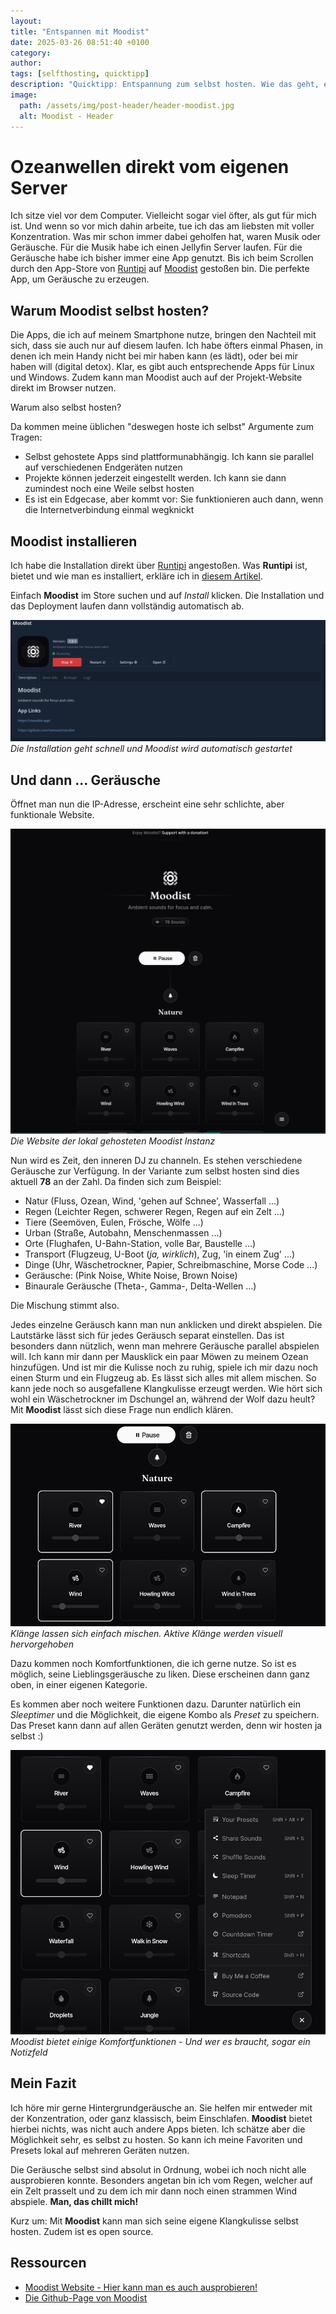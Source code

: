 ```yaml
---
layout: 
title: "Entspannen mit Moodist"
date: 2025-03-26 08:51:40 +0100
category: 
author: 
tags: [selfthosting, quicktipp]
description: "Quicktipp: Entspannung zum selbst hosten. Wie das geht, erklärt dieser Artikel"
image:
  path: /assets/img/post-header/header-moodist.jpg
  alt: Moodist - Header
---
```


# Ozeanwellen direkt vom eigenen Server

Ich sitze viel vor dem Computer. Vielleicht sogar viel öfter, als gut für mich ist. Und wenn so vor mich dahin arbeite, tue ich das am liebsten mit voller Konzentration. Was mir schon immer dabei geholfen hat, waren Musik oder Geräusche. Für die Musik habe ich einen Jellyfin Server laufen. Für die Geräusche habe ich bisher immer eine App genutzt. Bis ich beim Scrollen durch den App-Store von [Runtipi](https://runtipi.io/) auf [Moodist](https://moodist.mvze.net/) gestoßen bin. Die perfekte App, um Geräusche zu erzeugen.

## Warum Moodist selbst hosten?

Die Apps, die ich auf meinem Smartphone nutze, bringen den Nachteil mit sich, dass sie auch nur auf diesem laufen. Ich habe öfters einmal Phasen, in denen ich mein Handy nicht bei mir haben kann (es lädt), oder bei mir haben will (digital detox). Klar, es gibt auch entsprechende Apps für Linux und Windows. Zudem kann man Moodist auch auf der Projekt-Website direkt im Browser nutzen. 

Warum also selbst hosten?

Da kommen meine üblichen "deswegen hoste ich selbst" Argumente zum Tragen:

- Selbst gehostete Apps sind plattformunabhängig. Ich kann sie parallel auf verschiedenen Endgeräten nutzen
- Projekte können jederzeit eingestellt werden. Ich kann sie dann zumindest noch eine Weile selbst hosten
- Es ist ein Edgecase, aber kommt vor: Sie funktionieren auch dann, wenn die Internetverbindung einmal wegknickt

## Moodist installieren

Ich habe die Installation direkt über [Runtipi](https://runtipi.io/) angestoßen. Was **Runtipi** ist, bietet und wie man es installiert, erkläre ich in [diesem Artikel](https://markus-daams.com/posts/runtipi-selfhosting-einfach-gemacht/).

Einfach **Moodist** im Store suchen und auf *Install* klicken. Die Installation und das Deployment laufen dann vollständig automatisch ab.

![Moodist in Runtipi](../assets/img/moodist/moodist-runtipi.jpg)
_Die Installation geht schnell und Moodist wird automatisch gestartet_

## Und dann ... Geräusche

Öffnet man nun die IP-Adresse, erscheint eine sehr schlichte, aber funktionale Website. 

![Die lokale Website von Moodist](../assets/img/moodist/moodist-website.jpg)
_Die Website der lokal gehosteten Moodist Instanz_

Nun wird es Zeit, den inneren DJ zu channeln. Es stehen verschiedene Geräusche zur Verfügung. In der Variante zum selbst hosten sind dies aktuell **78** an der Zahl. Da finden sich zum Beispiel:

- Natur (Fluss, Ozean, Wind, 'gehen auf Schnee', Wasserfall ...)
- Regen (Leichter Regen, schwerer Regen, Regen auf ein Zelt ...)
- Tiere (Seemöven, Eulen, Frösche, Wölfe ...)
- Urban (Straße, Autobahn, Menschenmassen ...)
- Orte (Flughafen, U-Bahn-Station, volle Bar, Baustelle ...)
- Transport (Flugzeug, U-Boot (*ja, wirklich*), Zug, 'in einem Zug' ...)
- Dinge (Uhr, Wäschetrockner, Papier, Schreibmaschine, Morse Code ...)
- Geräusche: (Pink Noise, White Noise, Brown Noise)
- Binaurale Geräusche (Theta-, Gamma-, Delta-Wellen ...)

Die Mischung stimmt also.

Jedes einzelne Geräusch kann man nun anklicken und direkt abspielen. Die Lautstärke lässt sich für jedes Geräusch separat einstellen. Das ist besonders dann nützlich, wenn man mehrere Geräusche parallel abspielen will. Ich kann mir dann per Mausklick ein paar Möwen zu meinem Ozean hinzufügen. Und ist mir die Kulisse noch zu ruhig, spiele ich mir dazu noch einen Sturm und ein Flugzeug ab. Es lässt sich alles mit allem mischen. So kann jede noch so ausgefallene Klangkulisse erzeugt werden. Wie hört sich wohl ein Wäschetrockner im Dschungel an, während der Wolf dazu heult? Mit **Moodist** lässt sich diese Frage nun endlich klären.

![Moodist - Klaenge ganz einfach mischen](../assets/img/moodist/moodist-klaenge-mischen.jpg)
_Klänge lassen sich einfach mischen. Aktive Klänge werden visuell hervorgehoben_

Dazu kommen noch Komfortfunktionen, die ich gerne nutze. So ist es möglich, seine Lieblingsgeräusche zu liken. Diese erscheinen dann ganz oben, in einer eigenen Kategorie.

Es kommen aber noch weitere Funktionen dazu. Darunter natürlich ein *Sleeptimer* und die Möglichkeit, die eigene Kombo als *Preset* zu speichern. Das Preset kann dann auf allen Geräten genutzt werden, denn wir hosten ja selbst :)

![Moodist - Optionsmenü](../assets/img/moodist/moodist-optionen.jpg)
_Moodist bietet einige Komfortfunktionen - Und wer es braucht, sogar ein Notizfeld_

## Mein Fazit

Ich höre mir gerne Hintergrundgeräusche an. Sie helfen mir entweder mit der Konzentration, oder ganz klassisch, beim Einschlafen. **Moodist** bietet hierbei nichts, was nicht auch andere Apps bieten. Ich schätze aber die Möglichkeit sehr, es selbst zu hosten. So kann ich meine Favoriten und Presets lokal auf mehreren Geräten nutzen. 

Die Geräusche selbst sind absolut in Ordnung, wobei ich noch nicht alle ausprobieren konnte. Besonders angetan bin ich vom Regen, welcher auf ein Zelt prasselt und zu dem ich mir dann noch einen strammen Wind abspiele. **Man, das chillt mich!**

Kurz um: Mit **Moodist** kann man sich seine eigene Klangkulisse selbst hosten. Zudem ist es open source.

## Ressourcen

- [Moodist Website - Hier kann man es auch ausprobieren!](https://moodist.mvze.net/)
- [Die Github-Page von Moodist](https://github.com/remvze/moodist)



